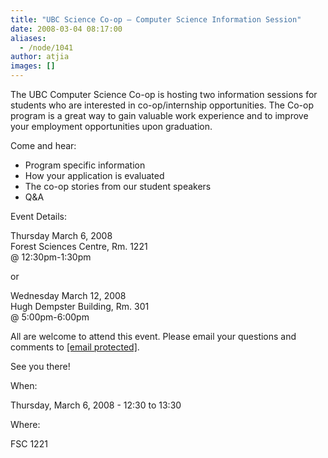 ```yaml
---
title: "UBC Science Co-op – Computer Science Information Session"
date: 2008-03-04 08:17:00
aliases:
  - /node/1041
author: atjia
images: []
---
```


The UBC Computer Science Co-op is hosting two information sessions for students who are interested in co-op/internship opportunities. The Co-op program is a great way to gain valuable work experience and to improve your employment opportunities upon graduation.

Come and hear:

*   Program specific information
*   How your application is evaluated
*   The co-op stories from our student speakers
*   Q&A

Event Details:

Thursday March 6, 2008 \
Forest Sciences Centre, Rm. 1221 \
@ 12:30pm-1:30pm

or

Wednesday March 12, 2008 \
Hugh Dempster Building, Rm. 301 \
@ 5:00pm-6:00pm

All are welcome to attend this event. Please email your questions and comments to [\[email protected\]](/cdn-cgi/l/email-protection#5e3d2d3d31312e1e3d2d702b3c3d703d3f).

See you there!

When: 

Thursday, March 6, 2008 - 12:30 to 13:30

Where: 

FSC 1221
